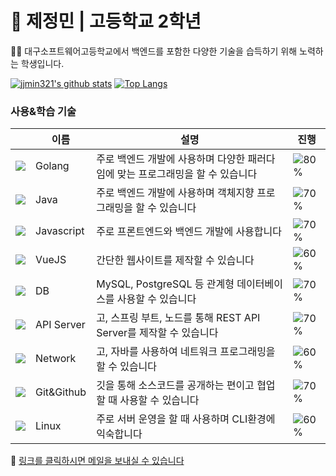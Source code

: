 # 🚀 제정민 | 고등학교 2학년
<p>👨‍🎓 대구소프트웨어고등학교에서 백엔드를 포함한 다양한 기술을 습득하기 위해 노력하는 학생입니다.</p>

[![jjmin321's github stats](https://github-readme-stats.vercel.app/api?username=jjmin321&show_icons=true&hide_border=true&count_private=true)](https://github.com/jjmin321)
[![Top Langs](https://github-readme-stats.vercel.app/api/top-langs/?username=jjmin321&hide=r,jupyter%20notebook,python,c%23)](https://github.com/anuraghazra/github-readme-stats)

### 사용&학습 기술  

||이름|설명|진행|
|---|---|---|---|
|![](https://img.icons8.com/color/24/000000/golang.png)|Golang|주로 백엔드 개발에 사용하며 다양한 패러다임에 맞는 프로그래밍을 할 수 있습니다|![80%](https://progress-bar.dev/80)|
|![](https://img.icons8.com/color/24/000000/java-coffee-cup-logo.png)|Java|주로 백엔드 개발에 사용하며 객체지향 프로그래밍을 할 수 있습니다|![70%](https://progress-bar.dev/70)|
|![](https://img.icons8.com/color/24/000000/javascript.png)|Javascript|주로 프론트엔드와 백엔드 개발에 사용합니다|![70%](https://progress-bar.dev/70)|
|![](https://img.icons8.com/color/24/000000/vue-js.png)|VueJS|간단한 웹사이트를 제작할 수 있습니다|![60%](https://progress-bar.dev/60)|
|![](https://img.icons8.com/color/24/000000/add-database.png)|DB|MySQL, PostgreSQL 등 관계형 데이터베이스를 사용할 수 있습니다|![70%](https://progress-bar.dev/70)|
|![](https://img.icons8.com/color/24/000000/api.png)|API Server|고, 스프링 부트, 노드를 통해 REST API Server를 제작할 수 있습니다|![70%](https://progress-bar.dev/70)|
|![](https://img.icons8.com/color/24/000000/network.png)|Network|고, 자바를 사용하여 네트워크 프로그래밍을 할 수 있습니다|![60%](https://progress-bar.dev/60)|
|![](https://img.icons8.com/color/24/000000/git.png)|Git&Github|깃을 통해 소스코드를 공개하는 편이고 협업할 때 사용할 수 있습니다|![70%](https://progress-bar.dev/70)|
|![](https://img.icons8.com/color/24/000000/linux.png)|Linux|주로 서버 운영을 할 때 사용하며 CLI환경에 익숙합니다|![60%](https://progress-bar.dev/60)|

<p>📧 <a href="mailto:jjmin321@naver.com">링크를 클릭하시면 메일을 보내실 수 있습니다</a></p>
